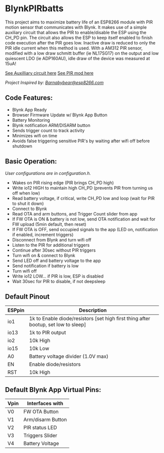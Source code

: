 # BlynkPIRbatts
This project aims to maximize battery life of an ESP8266 module with PIR motion sensor that communicates with Blynk. It makes use of a simple auxiliary circuit that allows the PIR to enable/disable the ESP using the CH_PD pin. The circuit also allows the ESP to keep itself enabled to finish code execution after the PIR goes low. Inactive draw is reduced to only the PIR idle current when this method is used. With a AM312 PIR sensor, modified with a low draw schmitt buffer (ie NL17SG17) on the output and low quiescent LDO (ie ADP160AU), idle draw of the device was measured at 15uA!

[See Auxilliary circuit here](https://www.esp8266.com/viewtopic.php?f=11&t=4458&start=68)
[See PIR mod here](https://www.esp8266.com/viewtopic.php?p=82466#p82466)

*Project Inspired by: Barnabybear@esp8266.com*

## Code Features:
- Blynk App Ready
- Browser Firmware Update w/ Blynk App Button
- Battery Monitoring
- Blynk notification ARM/DISARM button
- Sends trigger count to track activity
- Minimizes wifi on time
- Avoids false triggering sensitive PIR's by waiting after wifi off before shutdown

## Basic Operation:
*User configurations are in configuration.h.*
- Wakes on PIR rising edge (PIR brings CH_PD high)
- Write io12 HIGH to maintain high CH_PD (prevents PIR from turning us off when low)
- Read battery voltage, if critical, write CH_PD low and loop (wait for PIR to shut it down)
- Connect to Blynk
- Read OTA and arm buttons, and Trigger Count slider from app
- If FW OTA is ON & battery is not low, send OTA notification and wait for FW upload (5min default, then reset)
- If FW OTA is OFF, send occupied signals to the app (LED on, notification if enabled, increment triggers)
- Disconnect from Blynk and turn wifi off
- Listen to the PIR for additional triggers
- Continue after 30sec without PIR triggers
- Turn wifi on & connect to Blynk
- Send LED off and battery voltage to the app
- Send notification if battery is low
- Turn wifi off
- Write io12 LOW... if PIR is low, ESP is disabled
- Wait 30sec for PIR to disable, if not deepsleep

## Default Pinout
ESPpin | Description
------ | -------------------
io1  | 1k to Enable diode/resistors [set high first thing after bootup, set low to sleep]
io13 | 1k to PIR output
io2  | 10k High
io15 | 10k Low
A0   | Battery voltage divider (1.0V max)
EN   | Enable diode/resistors
RST  | 10k High

## Default Blynk App Virtual Pins:
Vpin | Interfaces with
------  |  -------------------
V0 | FW OTA Button
V1 | Arm/disarm Button
V2 | PIR status LED
V3 | Triggers Slider
V4 | Battery Voltage
